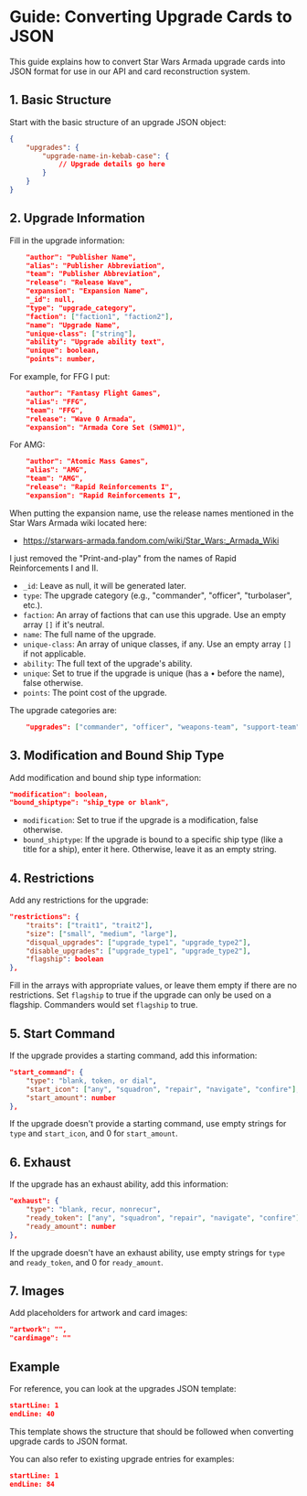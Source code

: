 # Guide: Converting Upgrade Cards to JSON

This guide explains how to convert Star Wars Armada upgrade cards into JSON format for use in our API and card reconstruction system.

## 1. Basic Structure

Start with the basic structure of an upgrade JSON object:

```json
{
    "upgrades": {
        "upgrade-name-in-kebab-case": {
            // Upgrade details go here
        }
    }
}
```

## 2. Upgrade Information

Fill in the upgrade information:

```json
    "author": "Publisher Name",
    "alias": "Publisher Abbreviation",
    "team": "Publisher Abbreviation",
    "release": "Release Wave",
    "expansion": "Expansion Name",
    "_id": null,
    "type": "upgrade_category",
    "faction": ["faction1", "faction2"],
    "name": "Upgrade Name",
    "unique-class": ["string"],
    "ability": "Upgrade ability text",
    "unique": boolean,
    "points": number,
```

For example, for FFG I put:

```json
    "author": "Fantasy Flight Games",
    "alias": "FFG",
    "team": "FFG",
    "release": "Wave 0 Armada",
    "expansion": "Armada Core Set (SWM01)",
```

For AMG:

```json
    "author": "Atomic Mass Games",
    "alias": "AMG",
    "team": "AMG",
    "release": "Rapid Reinforcements I",
    "expansion": "Rapid Reinforcements I",
```

When putting the expansion name, use the release names mentioned in the Star Wars Armada wiki located here:
- https://starwars-armada.fandom.com/wiki/Star_Wars:_Armada_Wiki

I just removed the "Print-and-play" from the names of Rapid Reinforcements I and II.

- `_id`: Leave as null, it will be generated later.
- `type`: The upgrade category (e.g., "commander", "officer", "turbolaser", etc.).
- `faction`: An array of factions that can use this upgrade. Use an empty array `[]` if it's neutral.
- `name`: The full name of the upgrade.
- `unique-class`: An array of unique classes, if any. Use an empty array `[]` if not applicable.
- `ability`: The full text of the upgrade's ability.
- `unique`: Set to true if the upgrade is unique (has a • before the name), false otherwise.
- `points`: The point cost of the upgrade.

The upgrade categories are:
```json
    "upgrades": ["commander", "officer", "weapons-team", "support-team", "fleet-command", "fleet-support", "offensive-retro", "weapons-team-offensive-retro", "defensive-retro", "experimental-retro", "turbolaser", "ion-cannon", "ordnance", "super-weapon", "title"],
```

## 3. Modification and Bound Ship Type

Add modification and bound ship type information:

```json
"modification": boolean,
"bound_shiptype": "ship_type or blank",
```

- `modification`: Set to true if the upgrade is a modification, false otherwise.
- `bound_shiptype`: If the upgrade is bound to a specific ship type (like a title for a ship), enter it here. Otherwise, leave it as an empty string.

## 4. Restrictions

Add any restrictions for the upgrade:

```json
"restrictions": {
    "traits": ["trait1", "trait2"],
    "size": ["small", "medium", "large"],
    "disqual_upgrades": ["upgrade_type1", "upgrade_type2"],
    "disable_upgrades": ["upgrade_type1", "upgrade_type2"],
    "flagship": boolean
},
```

Fill in the arrays with appropriate values, or leave them empty if there are no restrictions. Set `flagship` to true if the upgrade can only be used on a flagship. Commanders would set `flagship` to true.

## 5. Start Command

If the upgrade provides a starting command, add this information:

```json
"start_command": {
    "type": "blank, token, or dial",
    "start_icon": ["any", "squadron", "repair", "navigate", "confire"],
    "start_amount": number
},
```

If the upgrade doesn't provide a starting command, use empty strings for `type` and `start_icon`, and 0 for `start_amount`.

## 6. Exhaust

If the upgrade has an exhaust ability, add this information:

```json
"exhaust": {
    "type": "blank, recur, nonrecur",
    "ready_token": ["any", "squadron", "repair", "navigate", "confire"],
    "ready_amount": number
},
```

If the upgrade doesn't have an exhaust ability, use empty strings for `type` and `ready_token`, and 0 for `ready_amount`.

## 7. Images

Add placeholders for artwork and card images:

```json
"artwork": "",
"cardimage": ""
```

## Example

For reference, you can look at the upgrades JSON template:

```typescript:templates/upgrade.json
startLine: 1
endLine: 40
```

This template shows the structure that should be followed when converting upgrade cards to JSON format.

You can also refer to existing upgrade entries for examples:

```typescript:public/converted-json/upgrades/upgrades.json
startLine: 1
endLine: 84
```

